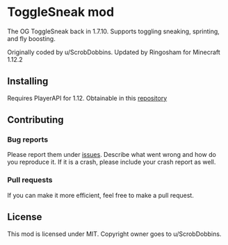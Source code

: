# ToggleSneak mod

The OG ToggleSneak back in 1.7.10. Supports toggling sneaking, sprinting, and fly boosting.

Originally coded by u/ScrobDobbins. Updated by Ringosham for Minecraft 1.12.2

## Installing

Requires PlayerAPI for 1.12. Obtainable in this [repository](https://github.com/Tommsy64/PlayerAPI/releases)

## Contributing

### Bug reports

Please report them under [issues](https://github.com/ringosham/ToggleSneak/issues). Describe what went wrong and how do you reproduce it. If it is a crash, please include your crash report as well.

### Pull requests

If you can make it more efficient, feel free to make a pull request.

## License

This mod is licensed under MIT. Copyright owner goes to u/ScrobDobbins.